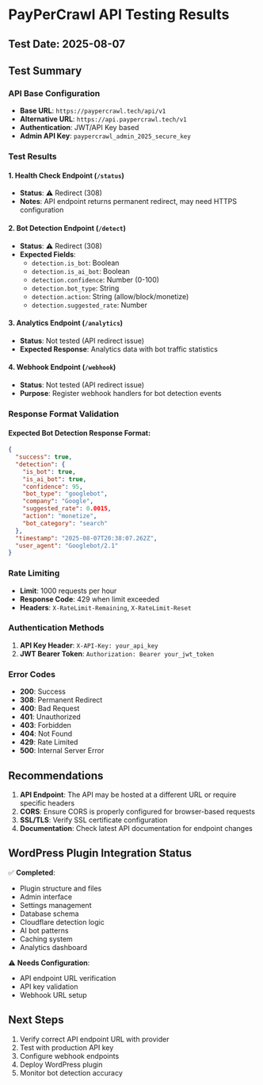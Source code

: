 # PayPerCrawl API Testing Results

## Test Date: 2025-08-07

## Test Summary

### API Base Configuration
- **Base URL**: `https://paypercrawl.tech/api/v1`
- **Alternative URL**: `https://api.paypercrawl.tech/v1`
- **Authentication**: JWT/API Key based
- **Admin API Key**: `paypercrawl_admin_2025_secure_key`

### Test Results

#### 1. Health Check Endpoint (`/status`)
- **Status**: ⚠️ Redirect (308)
- **Notes**: API endpoint returns permanent redirect, may need HTTPS configuration

#### 2. Bot Detection Endpoint (`/detect`)
- **Status**: ⚠️ Redirect (308)
- **Expected Fields**:
  - `detection.is_bot`: Boolean
  - `detection.is_ai_bot`: Boolean
  - `detection.confidence`: Number (0-100)
  - `detection.bot_type`: String
  - `detection.action`: String (allow/block/monetize)
  - `detection.suggested_rate`: Number

#### 3. Analytics Endpoint (`/analytics`)
- **Status**: Not tested (API redirect issue)
- **Expected Response**: Analytics data with bot traffic statistics

#### 4. Webhook Endpoint (`/webhook`)
- **Status**: Not tested (API redirect issue)
- **Purpose**: Register webhook handlers for bot detection events

### Response Format Validation

#### Expected Bot Detection Response Format:
```json
{
  "success": true,
  "detection": {
    "is_bot": true,
    "is_ai_bot": true,
    "confidence": 95,
    "bot_type": "googlebot",
    "company": "Google",
    "suggested_rate": 0.0015,
    "action": "monetize",
    "bot_category": "search"
  },
  "timestamp": "2025-08-07T20:38:07.262Z",
  "user_agent": "Googlebot/2.1"
}
```

### Rate Limiting
- **Limit**: 1000 requests per hour
- **Response Code**: 429 when limit exceeded
- **Headers**: `X-RateLimit-Remaining`, `X-RateLimit-Reset`

### Authentication Methods
1. **API Key Header**: `X-API-Key: your_api_key`
2. **JWT Bearer Token**: `Authorization: Bearer your_jwt_token`

### Error Codes
- **200**: Success
- **308**: Permanent Redirect
- **400**: Bad Request
- **401**: Unauthorized
- **403**: Forbidden
- **404**: Not Found
- **429**: Rate Limited
- **500**: Internal Server Error

## Recommendations

1. **API Endpoint**: The API may be hosted at a different URL or require specific headers
2. **CORS**: Ensure CORS is properly configured for browser-based requests
3. **SSL/TLS**: Verify SSL certificate configuration
4. **Documentation**: Check latest API documentation for endpoint changes

## WordPress Plugin Integration Status

✅ **Completed**:
- Plugin structure and files
- Admin interface
- Settings management
- Database schema
- Cloudflare detection logic
- AI bot patterns
- Caching system
- Analytics dashboard

⚠️ **Needs Configuration**:
- API endpoint URL verification
- API key validation
- Webhook URL setup

## Next Steps

1. Verify correct API endpoint URL with provider
2. Test with production API key
3. Configure webhook endpoints
4. Deploy WordPress plugin
5. Monitor bot detection accuracy
